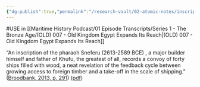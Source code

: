 ```yaml
---
{"dg-publish":true,"permalink":"/research-vault/02-atomic-notes/inscriptions-from-old-kingdom-egypt-indicate-the-growing-scale-of-shipping-and-heavier-trade/"}
---
```


#USE in [[Maritime History Podcast/01 Episode Transcripts/Series 1 - The Bronze Age/(OLD) 007 - Old Kingdom Egypt Expands Its Reach\|(OLD) 007 - Old Kingdom Egypt Expands Its Reach]]

“An inscription of the pharaoh Sneferu (2613-2589 BCE) , a major builder himself and father of Khufu, the greatest of all, records a convoy of forty ships filled with wood, a neat revelation of the feedback cycle between growing access to foreign timber and a take-off in the scale of shipping.” ([Broodbank, 2013, p. 291](zotero://select/library/items/IR54JIQG)) ([pdf](zotero://open-pdf/library/items/85K7BT2G?page=268&annotation=32MXE7Y7))
